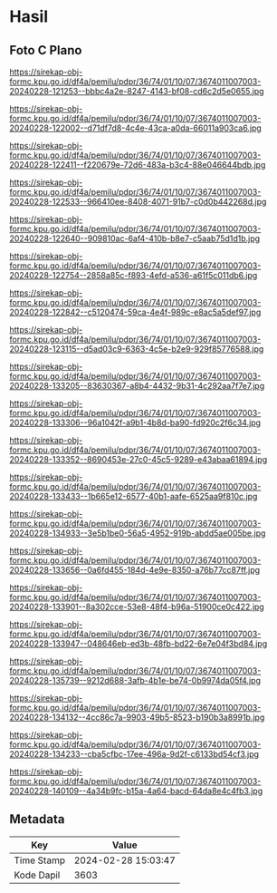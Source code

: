 # Hasil

## Foto C Plano

https://sirekap-obj-formc.kpu.go.id/df4a/pemilu/pdpr/36/74/01/10/07/3674011007003-20240228-121253--bbbc4a2e-8247-4143-bf08-cd6c2d5e0655.jpg

https://sirekap-obj-formc.kpu.go.id/df4a/pemilu/pdpr/36/74/01/10/07/3674011007003-20240228-122002--d71df7d8-4c4e-43ca-a0da-66011a903ca6.jpg

https://sirekap-obj-formc.kpu.go.id/df4a/pemilu/pdpr/36/74/01/10/07/3674011007003-20240228-122411--f220679e-72d6-483a-b3c4-88e046644bdb.jpg

https://sirekap-obj-formc.kpu.go.id/df4a/pemilu/pdpr/36/74/01/10/07/3674011007003-20240228-122533--966410ee-8408-4071-91b7-c0d0b442268d.jpg

https://sirekap-obj-formc.kpu.go.id/df4a/pemilu/pdpr/36/74/01/10/07/3674011007003-20240228-122640--909810ac-6af4-410b-b8e7-c5aab75d1d1b.jpg

https://sirekap-obj-formc.kpu.go.id/df4a/pemilu/pdpr/36/74/01/10/07/3674011007003-20240228-122754--2858a85c-f893-4efd-a536-a61f5c011db6.jpg

https://sirekap-obj-formc.kpu.go.id/df4a/pemilu/pdpr/36/74/01/10/07/3674011007003-20240228-122842--c5120474-59ca-4e4f-989c-e8ac5a5def97.jpg

https://sirekap-obj-formc.kpu.go.id/df4a/pemilu/pdpr/36/74/01/10/07/3674011007003-20240228-123115--d5ad03c9-6363-4c5e-b2e9-929f85776588.jpg

https://sirekap-obj-formc.kpu.go.id/df4a/pemilu/pdpr/36/74/01/10/07/3674011007003-20240228-133205--83630367-a8b4-4432-9b31-4c292aa7f7e7.jpg

https://sirekap-obj-formc.kpu.go.id/df4a/pemilu/pdpr/36/74/01/10/07/3674011007003-20240228-133306--96a1042f-a9b1-4b8d-ba90-fd920c2f6c34.jpg

https://sirekap-obj-formc.kpu.go.id/df4a/pemilu/pdpr/36/74/01/10/07/3674011007003-20240228-133352--8690453e-27c0-45c5-9289-e43abaa61894.jpg

https://sirekap-obj-formc.kpu.go.id/df4a/pemilu/pdpr/36/74/01/10/07/3674011007003-20240228-133433--1b665e12-6577-40b1-aafe-6525aa9f810c.jpg

https://sirekap-obj-formc.kpu.go.id/df4a/pemilu/pdpr/36/74/01/10/07/3674011007003-20240228-134933--3e5b1be0-56a5-4952-919b-abdd5ae005be.jpg

https://sirekap-obj-formc.kpu.go.id/df4a/pemilu/pdpr/36/74/01/10/07/3674011007003-20240228-133656--0a6fd455-184d-4e9e-8350-a76b77cc87ff.jpg

https://sirekap-obj-formc.kpu.go.id/df4a/pemilu/pdpr/36/74/01/10/07/3674011007003-20240228-133901--8a302cce-53e8-48f4-b96a-51900ce0c422.jpg

https://sirekap-obj-formc.kpu.go.id/df4a/pemilu/pdpr/36/74/01/10/07/3674011007003-20240228-133947--048646eb-ed3b-48fb-bd22-6e7e04f3bd84.jpg

https://sirekap-obj-formc.kpu.go.id/df4a/pemilu/pdpr/36/74/01/10/07/3674011007003-20240228-135739--9212d688-3afb-4b1e-be74-0b9974da05f4.jpg

https://sirekap-obj-formc.kpu.go.id/df4a/pemilu/pdpr/36/74/01/10/07/3674011007003-20240228-134132--4cc86c7a-9903-49b5-8523-b190b3a8991b.jpg

https://sirekap-obj-formc.kpu.go.id/df4a/pemilu/pdpr/36/74/01/10/07/3674011007003-20240228-134233--cba5cfbc-17ee-496a-9d2f-c6133bd54cf3.jpg

https://sirekap-obj-formc.kpu.go.id/df4a/pemilu/pdpr/36/74/01/10/07/3674011007003-20240228-140109--4a34b9fc-b15a-4a64-bacd-64da8e4c4fb3.jpg


## Metadata

| Key        | Value               |
| ---------- | ------------------- |
| Time Stamp | 2024-02-28 15:03:47 |
| Kode Dapil | 3603                |



